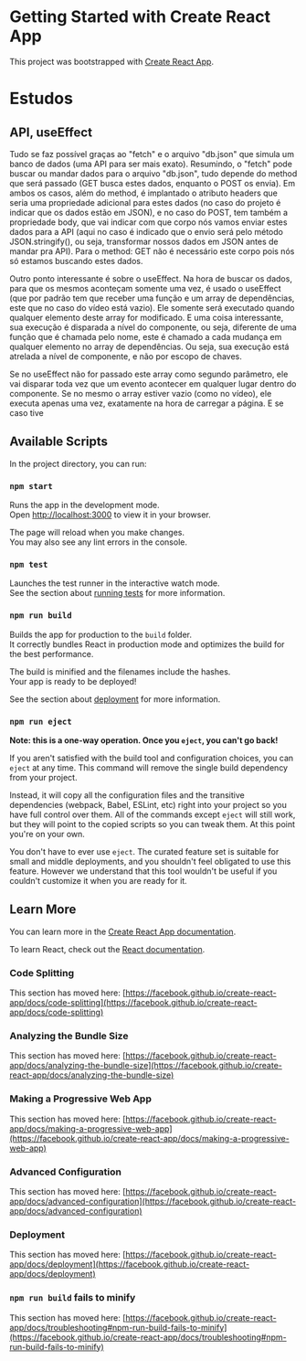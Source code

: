 # Getting Started with Create React App

This project was bootstrapped with [Create React App](https://github.com/facebook/create-react-app).

# Estudos
## API, useEffect
Tudo se faz possível graças ao "fetch" e o arquivo "db.json" que simula um banco de dados (uma API para ser mais exato). Resumindo, o "fetch" pode buscar ou mandar dados para o arquivo "db.json", tudo depende do method que será passado (GET busca estes dados, enquanto o POST os envia). Em ambos os casos, além do method, é implantado o atributo headers que seria uma propriedade adicional para estes dados (no caso do projeto é indicar que os dados estão em JSON), e no caso do POST, tem também a propriedade body, que vai indicar com que corpo nós vamos enviar estes dados para a API (aqui no caso é indicado que o envio será pelo método JSON.stringify(), ou seja, transformar nossos dados em JSON antes de mandar pra API). Para o method: GET não é necessário este corpo pois nós só estamos buscando estes dados.

Outro ponto interessante é sobre o useEffect. Na hora de buscar os dados, para que os mesmos aconteçam somente uma vez, é usado o useEffect (que por padrão tem que receber uma função e um array de dependências, este que no caso do vídeo está vazio). Ele somente será executado quando qualquer elemento deste array for modificado. E uma coisa interessante, sua execução é disparada a nível do componente, ou seja, diferente de uma função que é chamada pelo nome, este é chamado a cada mudança em qualquer elemento no array de dependências. Ou seja, sua execução está atrelada a nível de componente, e não por escopo de chaves. 

Se no useEffect não for passado este array como segundo parâmetro, ele vai disparar toda vez que um evento acontecer em qualquer lugar dentro do componente.
Se no mesmo o array estiver vazio (como no vídeo), ele executa apenas uma vez, exatamente na hora de carregar a página.
E se caso tive

## Available Scripts

In the project directory, you can run:

### `npm start`

Runs the app in the development mode.\
Open [http://localhost:3000](http://localhost:3000) to view it in your browser.

The page will reload when you make changes.\
You may also see any lint errors in the console.

### `npm test`

Launches the test runner in the interactive watch mode.\
See the section about [running tests](https://facebook.github.io/create-react-app/docs/running-tests) for more information.

### `npm run build`

Builds the app for production to the `build` folder.\
It correctly bundles React in production mode and optimizes the build for the best performance.

The build is minified and the filenames include the hashes.\
Your app is ready to be deployed!

See the section about [deployment](https://facebook.github.io/create-react-app/docs/deployment) for more information.

### `npm run eject`

**Note: this is a one-way operation. Once you `eject`, you can't go back!**

If you aren't satisfied with the build tool and configuration choices, you can `eject` at any time. This command will remove the single build dependency from your project.

Instead, it will copy all the configuration files and the transitive dependencies (webpack, Babel, ESLint, etc) right into your project so you have full control over them. All of the commands except `eject` will still work, but they will point to the copied scripts so you can tweak them. At this point you're on your own.

You don't have to ever use `eject`. The curated feature set is suitable for small and middle deployments, and you shouldn't feel obligated to use this feature. However we understand that this tool wouldn't be useful if you couldn't customize it when you are ready for it.

## Learn More

You can learn more in the [Create React App documentation](https://facebook.github.io/create-react-app/docs/getting-started).

To learn React, check out the [React documentation](https://reactjs.org/).

### Code Splitting

This section has moved here: [https://facebook.github.io/create-react-app/docs/code-splitting](https://facebook.github.io/create-react-app/docs/code-splitting)

### Analyzing the Bundle Size

This section has moved here: [https://facebook.github.io/create-react-app/docs/analyzing-the-bundle-size](https://facebook.github.io/create-react-app/docs/analyzing-the-bundle-size)

### Making a Progressive Web App

This section has moved here: [https://facebook.github.io/create-react-app/docs/making-a-progressive-web-app](https://facebook.github.io/create-react-app/docs/making-a-progressive-web-app)

### Advanced Configuration

This section has moved here: [https://facebook.github.io/create-react-app/docs/advanced-configuration](https://facebook.github.io/create-react-app/docs/advanced-configuration)

### Deployment

This section has moved here: [https://facebook.github.io/create-react-app/docs/deployment](https://facebook.github.io/create-react-app/docs/deployment)

### `npm run build` fails to minify

This section has moved here: [https://facebook.github.io/create-react-app/docs/troubleshooting#npm-run-build-fails-to-minify](https://facebook.github.io/create-react-app/docs/troubleshooting#npm-run-build-fails-to-minify)
